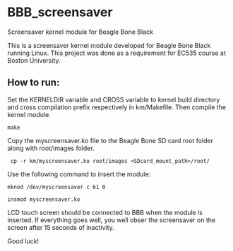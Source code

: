 # BBB_screensaver
Screensaver kernel module for Beagle Bone Black

This is a screensaver kernel module developed for Beagle Bone Black running Linux. This project was done as a requirement for EC535 course at Boston University. 

## How to run:
Set the KERNELDIR variable and CROSS variable to kernel build directory and cross compilation prefix respectively in km/Makefile. 
Then compile the kernel module.

``` make ```

Copy the myscreensaver.ko file to the Beagle Bone SD card root folder along with root/images folder.

``` cp -r km/myscreensaver.ko root/images <SDcard_mount_path>/root/```

Use the following command to insert the module:

```mknod /dev/myscreensaver c 61 0```

```insmod myscreensaver.ko```

LCD touch screen should be connected to BBB when the module is inserted. 
If everything goes well, you well obser the screensaver on the screen after 15 seconds of inactivity. 

Good luck!
